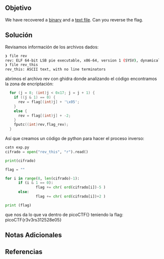 ## Objetivo
We have recovered a [binary](https://jupiter.challenges.picoctf.org/static/48babf8f8c4c6b8baf336680ea5b9ddf/rev) and a [text file](https://jupiter.challenges.picoctf.org/static/48babf8f8c4c6b8baf336680ea5b9ddf/rev_this). Can you reverse the flag.

## Solución
Revisamos información de los archivos dados:
```bash
❯ file rev
rev: ELF 64-bit LSB pie executable, x86-64, version 1 (SYSV), dynamically linked, interpreter /lib64/ld-linux-x86-64.so.2, for GNU/Linux 3.2.0, BuildID[sha1]=523d51973c11197605c76f84d4afb0fe9e59338c, not stripped
❯ file rev_this
rev_this: ASCII text, with no line terminators
```
abrimos el archivo rev con ghidra donde analizando el código encontramos la zona de encriptación:

```cpp
  for (j = 8; (int)j < 0x17; j = j + 1) {
    if ((j & 1) == 0) {
      rev = flag[(int)j] + '\x05';
    }
    else {
      rev = flag[(int)j] + -2;
    }
    fputc((int)rev,flag_rev);
  }
  ```
  Así que creamos un código de python para hacer el proceso inverso:
  ```python
catn exp.py
cifrado = open("rev_this", "r").read()

print(cifrado)

flag = ""

for i in range(8, len(cifrado)-1):
        if (i & 1 == 0):
                flag += chr( ord(cifrado[i])-5 )
        else:
                flag += chr( ord(cifrado[i])+2 )

print (flag)
```
que nos da lo que va dentro de picoCTF{}
teniendo la flag:
picoCTF{r3v3rs312528e05}

## Notas Adicionales


## Referencias
